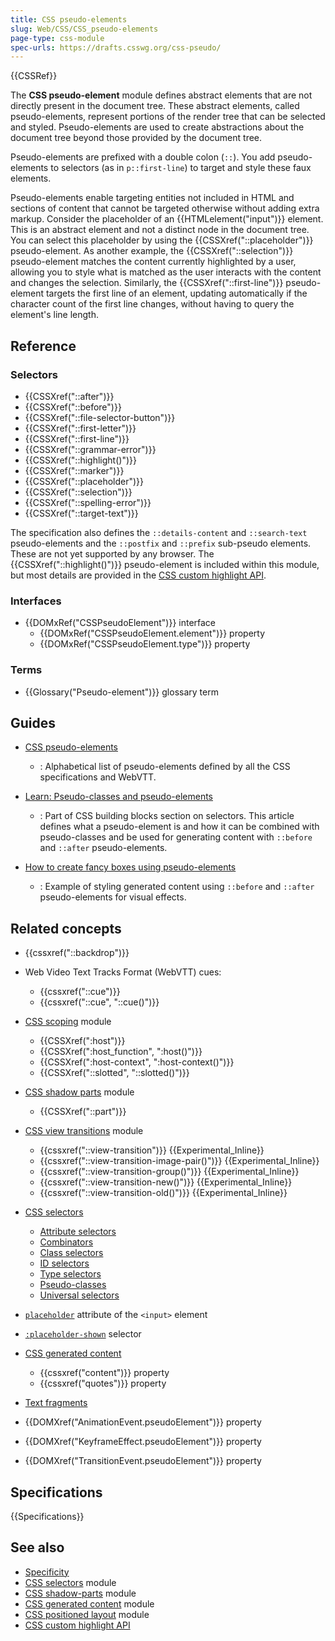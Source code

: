 ```yaml
---
title: CSS pseudo-elements
slug: Web/CSS/CSS_pseudo-elements
page-type: css-module
spec-urls: https://drafts.csswg.org/css-pseudo/
---
```


{{CSSRef}}

The **CSS pseudo-element** module defines abstract elements that are not directly present in the document tree. These abstract elements, called pseudo-elements, represent portions of the render tree that can be selected and styled. Pseudo-elements are used to create abstractions about the document tree beyond those provided by the document tree.

Pseudo-elements are prefixed with a double colon (`::`). You add pseudo-elements to selectors (as in `p::first-line`) to target and style these faux elements.

Pseudo-elements enable targeting entities not included in HTML and sections of content that cannot be targeted otherwise without adding extra markup. Consider the placeholder of an {{HTMLelement("input")}} element. This is an abstract element and not a distinct node in the document tree. You can select this placeholder by using the {{CSSXref("::placeholder")}} pseudo-element. As another example, the {{CSSXref("::selection")}} pseudo-element matches the content currently highlighted by a user, allowing you to style what is matched as the user interacts with the content and changes the selection. Similarly, the {{CSSXref("::first-line")}} pseudo-element targets the first line of an element, updating automatically if the character count of the first line changes, without having to query the element's line length.

## Reference

### Selectors

- {{CSSXref("::after")}}
- {{CSSXref("::before")}}
- {{CSSXref("::file-selector-button")}}
- {{CSSXref("::first-letter")}}
- {{CSSXref("::first-line")}}
- {{CSSXref("::grammar-error")}}
- {{CSSXref("::highlight()")}}
- {{CSSXref("::marker")}}
- {{CSSXref("::placeholder")}}
- {{CSSXref("::selection")}}
- {{CSSXref("::spelling-error")}}
- {{CSSXref("::target-text")}}

The specification also defines the `::details-content` and `::search-text` pseudo-elements and the `::postfix` and `::prefix` sub-pseudo elements. These are not yet supported by any browser. The {{CSSXref("::highlight()")}} pseudo-element is included within this module, but most details are provided in the [CSS custom highlight API](/en-US/docs/Web/API/CSS_Custom_Highlight_API).

### Interfaces

- {{DOMxRef("CSSPseudoElement")}} interface
  - {{DOMxRef("CSSPseudoElement.element")}} property
  - {{DOMxRef("CSSPseudoElement.type")}} property

### Terms

- {{Glossary("Pseudo-element")}} glossary term

## Guides

- [CSS pseudo-elements](/en-US/docs/Web/CSS/Pseudo-elements)

  - : Alphabetical list of pseudo-elements defined by all the CSS specifications and WebVTT.

- [Learn: Pseudo-classes and pseudo-elements](/en-US/docs/Learn_web_development/Core/Styling_basics/Pseudo_classes_and_elements)

  - : Part of CSS building blocks section on selectors. This article defines what a pseudo-element is and how it can be combined with pseudo-classes and be used for generating content with `::before` and `::after` pseudo-elements.

- [How to create fancy boxes using pseudo-elements](/en-US/docs/Learn_web_development/Howto/Solve_CSS_problems/Create_fancy_boxes#pseudo-elements)

  - : Example of styling generated content using `::before` and `::after` pseudo-elements for visual effects.

## Related concepts

- {{cssxref("::backdrop")}}

- Web Video Text Tracks Format (WebVTT) cues:

  - {{cssxref("::cue")}}
  - {{cssxref("::cue", "::cue()")}}

- [CSS scoping](/en-US/docs/Web/CSS/CSS_scoping) module

  - {{CSSXref(":host")}}
  - {{CSSXref(":host_function", ":host()")}}
  - {{CSSXref(":host-context", ":host-context()")}}
  - {{CSSXref("::slotted", "::slotted()")}}

- [CSS shadow parts](/en-US/docs/Web/CSS/CSS_shadow_parts) module

  - {{CSSXref("::part")}}

- [CSS view transitions](/en-US/docs/Web/CSS/CSS_view_transitions) module

  - {{cssxref("::view-transition")}} {{Experimental_Inline}}
  - {{cssxref("::view-transition-image-pair()")}} {{Experimental_Inline}}
  - {{cssxref("::view-transition-group()")}} {{Experimental_Inline}}
  - {{cssxref("::view-transition-new()")}} {{Experimental_Inline}}
  - {{cssxref("::view-transition-old()")}} {{Experimental_Inline}}

- [CSS selectors](/en-US/docs/Web/CSS/CSS_selectors)

  - [Attribute selectors](/en-US/docs/Web/CSS/Attribute_selectors)
  - [Combinators](/en-US/docs/Web/CSS/CSS_selectors/Selectors_and_combinators#combinators)
  - [Class selectors](/en-US/docs/Web/CSS/Class_selectors)
  - [ID selectors](/en-US/docs/Web/CSS/ID_selectors)
  - [Type selectors](/en-US/docs/Web/CSS/Type_selectors)
  - [Pseudo-classes](/en-US/docs/Web/CSS/Pseudo-classes)
  - [Universal selectors](/en-US/docs/Web/CSS/Universal_selectors)

- [`placeholder`](/en-US/docs/Web/HTML/Reference/Element/input#placeholder) attribute of the `<input>` element
- [`:placeholder-shown`](/en-US/docs/Web/CSS/:placeholder-shown) selector

- [CSS generated content](/en-US/docs/Web/CSS/CSS_generated_content)

  - {{cssxref("content")}} property
  - {{cssxref("quotes")}} property

- [Text fragments](/en-US/docs/Web/URI/Reference/Fragment/Text_fragments)

- {{DOMXref("AnimationEvent.pseudoElement")}} property
- {{DOMXref("KeyframeEffect.pseudoElement")}} property
- {{DOMXref("TransitionEvent.pseudoElement")}} property

## Specifications

{{Specifications}}

## See also

- [Specificity](/en-US/docs/Web/CSS/CSS_cascade/Specificity)
- [CSS selectors](/en-US/docs/Web/CSS/CSS_selectors) module
- [CSS shadow-parts](/en-US/docs/Web/CSS/CSS_shadow_parts) module
- [CSS generated content](/en-US/docs/Web/CSS/CSS_generated_content) module
- [CSS positioned layout](/en-US/docs/Web/CSS/CSS_positioned_layout) module
- [CSS custom highlight API](/en-US/docs/Web/API/CSS_Custom_Highlight_API)
